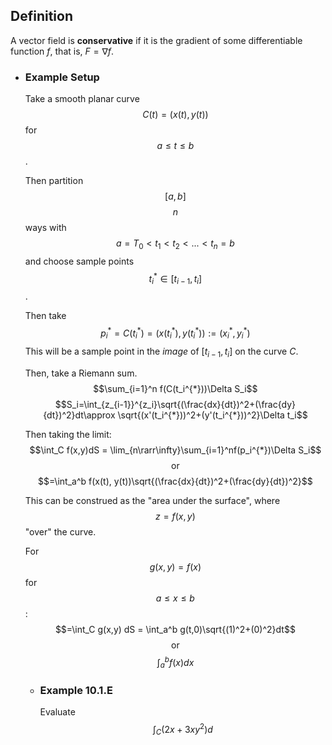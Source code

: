 ## Definition
A vector field is **conservative** if it is the gradient of some differentiable function $f$, that is, $F = \nabla f$.
- ### Example Setup
  Take a smooth planar curve $$C(t) = (x(t),y(t))$$ for $$a \leq t \leq b$$. 
  
  Then partition $$[a,b]$$ $$n$$ ways with $$a=T_0<t_1<t_2<...<t_n=b$$ and choose sample points $$t_i^{*}\in [t_{i-1},t_i]$$.
  
  Then take $$p_i^{*}=C(t_i^{*})=(x(t_i^{*}),y(t_i^{*})):=(x_i^{*},y_i^{*})$$
  This will be a sample point in the *image* of $[t_{i-1},t_i]$ on the curve $C$.
  
  Then, take a Riemann sum.
  $$\sum_{i=1}^n f(C(t_i^{*}))\Delta S_i$$
  $$S_i=\int_{z_{i-1}}^{z_i}\sqrt{(\frac{dx}{dt})^2+(\frac{dy}{dt})^2}dt\approx \sqrt{(x'(t_i^{*}))^2+(y'(t_i^{*}))^2}\Delta t_i$$
  
  Then taking the limit:
  $$\int_C f(x,y)dS = \lim_{n\rarr\infty}\sum_{i=1}^nf(p_i^{*})\Delta S_i$$
  $$\text{or}$$
  $$=\int_a^b f(x(t), y(t))\sqrt{(\frac{dx}{dt})^2+(\frac{dy}{dt})^2}$$
  
  This can be construed as the "area under the surface", where $$z=f(x,y)$$ "over" the curve.
  
  For $$g(x,y) = f(x)$$ for $$a \leq x \leq b$$:
  $$=\int_C g(x,y) dS = \int_a^b g(t,0)\sqrt{(1)^2+(0)^2}dt$$
  $$\text{or}$$
  $$\int_a^bf(x)dx$$
	- ### Example 10.1.E
	  Evaluate $$\int_C(2x+3xy^2)d$$